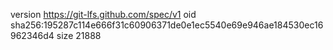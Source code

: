 version https://git-lfs.github.com/spec/v1
oid sha256:195287c114e666f31c60906371de0e1ec5540e69e946ae184530ec16962346d4
size 21888
